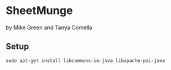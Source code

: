 # SheetMunge

by Mike Green and Tanya Comella

## Setup

```
sudo apt-get install libcommons-io-java libapache-poi-java
```

